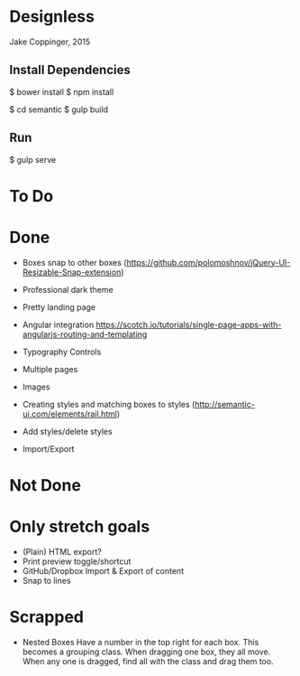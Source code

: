 # Designless
Jake Coppinger, 2015

## Install Dependencies

$ bower install
$ npm install

$ cd semantic
$ gulp build

## Run

$ gulp serve

# To Do

# Done
- Boxes snap to other boxes (https://github.com/polomoshnov/jQuery-UI-Resizable-Snap-extension)
- Professional dark theme
- Pretty landing page
- Angular integration
https://scotch.io/tutorials/single-page-apps-with-angularjs-routing-and-templating

- Typography Controls
- Multiple pages
- Images
- Creating styles and matching boxes to styles
(http://semantic-ui.com/elements/rail.html)
- Add styles/delete styles

- Import/Export

# Not Done



# Only stretch goals
- (Plain) HTML export?
- Print preview toggle/shortcut
- GitHub/Dropbox Import & Export of content
- Snap to lines

# Scrapped
- Nested Boxes
Have a number in the top right for each box.
This becomes a grouping class. When dragging one box, they all move.
When any one is dragged, find all with the class and drag them too.

